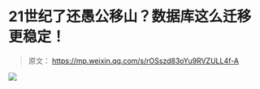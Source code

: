 # 21世纪了还愚公移山？数据库这么迁移更稳定！

>原文： https://mp.weixin.qq.com/s/rOSszd83oYu9RVZULL4f-A

![](./images/5.png)